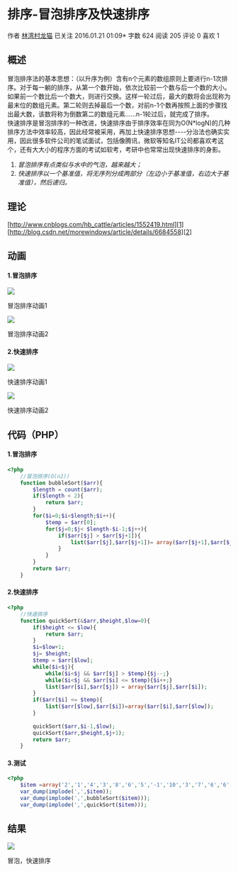 # 排序-冒泡排序及快速排序

作者  [林湾村龙猫][0] 已关注 2016.01.21 01:09*  字数 624  阅读 205 评论 0 喜欢 1

## **概述**

冒泡排序法的基本思想：（以升序为例）含有n个元素的数组原则上要进行n-1次排序。对于每一躺的排序，从第一个数开始，依次比较前一个数与后一个数的大小。如果前一个数比后一个数大，则进行交换。这样一轮过后，最大的数将会出现称为最末位的数组元素。第二轮则去掉最后一个数，对前n-1个数再按照上面的步骤找出最大数，该数将称为倒数第二的数组元素......n-1轮过后，就完成了排序。  
快速排序是冒泡排序的一种改进，快速排序由于排序效率在同为O(N*logN)的几种排序方法中效率较高，因此经常被采用，再加上快速排序思想----分治法也确实实用，因此很多软件公司的笔试面试，包括像腾讯，微软等知名IT公司都喜欢考这个，还有大大小的程序方面的考试如软考，考研中也常常出现快速排序的身影。

1. _冒泡排序有点类似与水中的气泡，越来越大；_
1. _快速排序以一个基准值，将无序列分成两部分（左边小于基准值，右边大于基准值），然后递归。_

## **理论**

[http://www.cnblogs.com/hb_cattle/articles/1552419.html][1]  
[http://blog.csdn.net/morewindows/article/details/6684558][2]

## **动画**

#### **1.冒泡排序**

![][3]



冒泡排序动画1

![][4]



冒泡排序动画2

#### **2.快速排序**

![][5]



快速排序动画1

![][6]



快速排序动画2

## **代码（PHP）**

#### **1.冒泡排序**

```php
<?php
    //冒泡排序(O(n2))
    function bubbleSort($arr){
        $length = count($arr);
        if($length < 2){
            return $arr;
        }
        for($i=0;$i<$length;$i++){
            $temp = $arr[0];
            for($j=0;$j< $length-$i-1;$j++){
                if($arr[$j] > $arr[$j+1]){
                    list($arr[$j],$arr[$j+1])= array($arr[$j+1],$arr[$j]);
                }
            }
        }
        return $arr;
    }
```

#### **2.快速排序**

```php
<?php
    //快速排序
    function quickSort(&$arr,$height,$low=0){
        if($height <= $low){
            return $arr;
        }
        $i=$low+1;
        $j= $height;
        $temp = $arr[$low];
        while($i<$j){
            while($i<$j && $arr[$j] > $temp){$j--;}
            while($i<$j && $arr[$i] <= $temp){$i++;}
            list($arr[$i],$arr[$j]) = array($arr[$j],$arr[$i]);
        }
        if($arr[$i] <= $temp){
            list($arr[$low],$arr[$i])=array($arr[$i],$arr[$low]);
        }
    
        quickSort($arr,$i-1,$low);
        quickSort($arr,$height,$j+1);
        return $arr;
    }
```

#### **3.测试**

```php
<?php
    $item =array('2','1','4','3','8','6','5','-1','10','3','7','6','6');
    var_dump(implode(',',$item));
    var_dump(implode(',',bubbleSort($item)));
    var_dump(implode(',',quickSort($item)));
```
## **结果**

![][7]



冒泡，快速排序

[0]: /u/5a327aab786a
[1]: http://www.cnblogs.com/hb_cattle/articles/1552419.html
[2]: http://blog.csdn.net/morewindows/article/details/6684558
[3]: ../img/301894-ebc68bb6b8cb4a7d.gif
[4]: ../img/301894-bd146c59ea6259d6.gif
[5]: ../img/301894-f1e6c9bc59281e32.gif
[6]: ../img/301894-5613104ea85ee186.gif
[7]: ../img/301894-3c2dee860246b7cc.png